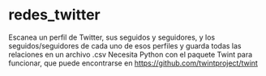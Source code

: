 # redes_twitter
Escanea un perfil de Twitter, sus seguidos y seguidores, y los seguidos/seguidores de cada uno de esos perfiles y guarda todas las relaciones en un archivo .csv
Necesita Python con el paquete Twint para funcionar, que puede encontrarse en https://github.com/twintproject/twint
